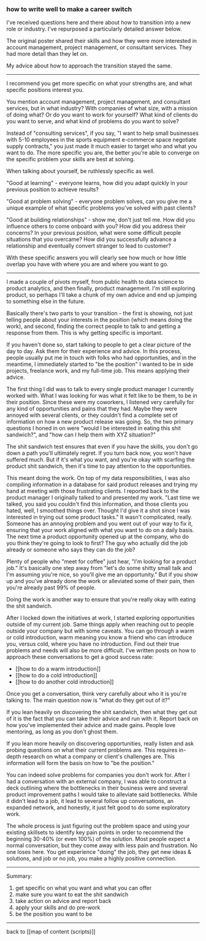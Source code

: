 ### how to write well to make a career switch

I've received questions here and there about how to transition into a new role or industry. I've repurposed a particularly detailed answer below. 

The original poster shared their skills and how they were more interested in account management, project management, or consultant services. They had more detail than they let on.

My advice about how to approach the transition stayed the same.

---

I recommend you get more specific on what your strengths are, and what specific positions interest you.

You mention account management, project management, and consultant services, but in what industry? With companies of what size, with a mission of doing what? Or do you want to work for yourself? What kind of clients do you want to serve, and what kind of problems do you want to solve?

Instead of "consulting services", if you say, "I want to help small businesses with 5-10 employees in the sports equipment e-commerce space negotiate supply contracts," you just made it much easier to target who and what you want to do. The more specific you are, the better you're able to converge on the specific problem your skills are best at solving.

When talking about yourself, be ruthlessly specific as well.

"Good at learning" - everyone learns, how did you adapt quickly in your previous position to achieve results?

"Good at problem solving" - everyone problem solves, can you give me a unique example of what specific problems you've solved with past clients?

"Good at building relationships" - show me, don't just tell me. How did you influence others to come onboard with you? How did you address their concerns? In your previous position, what were some difficult people situations that you overcame? How did you successfully advance a relationship and eventually convert stranger to lead to customer?

With these specific answers you will clearly see how much or how little overlap you have with where you are and where you want to go.

---

I made a couple of pivots myself, from public health to data science to product analytics, and then finally, product management. I'm still exploring product, so perhaps I'll take a chunk of my own advice and end up jumping to something else in the future.

Basically there's two parts to your transition - the first is showing, not just telling people about your interests in the position (which means doing the work), and second, finding the correct people to talk to and getting a response from them. This is why getting specific is important.

If you haven't done so, start talking to people to get a clear picture of the day to day. Ask them for their experience and advice. In this process, people usually put me in touch with folks who had opportunities, and in the meantime, I immediately started to "be the position" I wanted to be in side projects, freelance work, and my full-time job. This means applying their advice.

The first thing I did was to talk to every single product manager I currently worked with. What I was looking for was what it felt like to be them, to be in their position. Since these were my coworkers, I listened very carefully for any kind of opportunities and pains that they had. Maybe they were annoyed with several clients, or they couldn't find a complete set of information on how a new product release was going. So, the two primary questions I honed in on were "would I be interested in eating this shit sandwich?", and "how can I help them with XYZ situation?"

The shit sandwich test ensures that even if you have the skills, you don't go down a path you'll ultimately regret. If you turn back now, you won't have suffered much. But if it's what you want, and you're okay with scarfing the product shit sandwich, then it's time to pay attention to the opportunities.

This meant doing the work. On top of my data responsibilities, I was also compiling information in a database for said product releases and trying my hand at meeting with those frustrating clients. I reported back to the product manager I originally talked to and presented my work. "Last time we talked, you said you couldn't find this information, and those clients you hated, well, I smoothed things over. Thought I'd give it a shot since I was interested in trying out some product tasks." It wasn't complicated, really. Someone has an annoying problem and you went out of your way to fix it, ensuring that your work aligned with what you want to do on a daily basis. The next time a product opportunity opened up at the company, who do you think they're going to look to first? The guy who actually did the job already or someone who says they can do the job?

Plenty of people who "meet for coffee" just hear, "I'm looking for a product job." It's basically one step away from "let's do some shitty small talk and I'm assuming you're nice, so you'll give me an opportunity." But if you show up and you've already done the work or alleviated some of their pain, then you're already past 99% of people.

Doing the work is another way to ensure that you're really okay with eating the shit sandwich.

After I locked down the initiatives at work, I started exploring opportunities outside of my current job. Same things apply when reaching out to people outside your company but with some caveats. You can go through a warm or cold introduction, warm meaning you know a friend who can introduce you, versus cold, where you have no introduction. Find out their true problems and needs will also be more difficult. I've written posts on how to approach these conversations to get a good success rate:

- [[how to do a warm introduction]]
- [[how to do a cold introduction]]
- [[how to do another cold introduction]]

Once you get a conversation, think very carefully about who it is you're talking to. The main question now is "what do they get out of it?"

If you lean heavily on discovering the shit sandwich, then what they get out of it is the fact that you can take their advice and run with it. Report back on how you've implemented their advice and made gains. People love mentoring, as long as you don't ghost them.

If you lean more heavily on discovering opportunities, really listen and ask probing questions on what their current problems are. This requires in-depth research on what a company or client's challenges are. This information will form the basis on how to "be the position."

You can indeed solve problems for companies you don't work for. After I had a conversation with an external company, I was able to construct a deck outlining where the bottlenecks in their business were and several product improvement paths I would take to alleviate said bottlenecks. While it didn't lead to a job, it lead to several follow up conversations, an expanded network, and honestly, it just felt good to do some exploratory work.

The whole process is just figuring out the problem space and using your existing skillsets to identify key pain points in order to recommend the beginning 30-40% (or even 100%) of the solution. Most people expect a normal conversation, but they come away with less pain and frustration. No one loses here. You get experience "doing" the job, they get new ideas & solutions, and job or no job, you make a highly positive connection.

---

Summary:

1. get specific on what you want and what you can offer
2. make sure you want to eat the shit sandwich
3. take action on advice and report back
4. apply your skills and do pre-work
5. be the position you want to be

---

back to [[map of content (scripts)]]